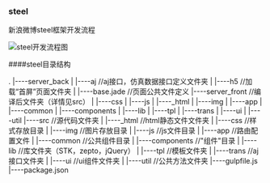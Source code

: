 ### steel
新浪微博steel框架开发流程

![steel开发流程图](https://github.com/zhiqiang21/steel/blob/master/steel开发流程.png)


####steel目录结构

.
|----server_back
|    |----aj                        //aj接口，仿真数据接口定义文件夹
|    |----h5                        //加载“首屏”页面文件夹
|    |----base.jade                 //页面公共文件定义
|----server_front                   //编译后文件夹（详情见src）
|    |----css
|    |----js
|    |----_html
|    |----img
|         |----app
|         |----common
|         |----components
|         |----lib
|         |----tpl
|         |----trans
|         |----ui
|         |----util
|----src                            //源代码文件夹
|    |----_html                     //html静态文件文件夹
|    |----css                       //样式存放目录
|    |----img                       //图片存放目录
|    |----js                        //js文件目录
|         |----app                  //路由配置文件
|         |----common               //公共组件目录
|         |----components           //"组件"目录
|         |----lib                  //库文件夹（STK，zepto，jQuery）
|         |----tpl                  //模板文件夹
|         |----trans                //aj接口文件夹
|         |----ui                   //ui组件文件夹
|         |----util                 //公共方法文件夹
|----gulpfile.js
|----package.json
